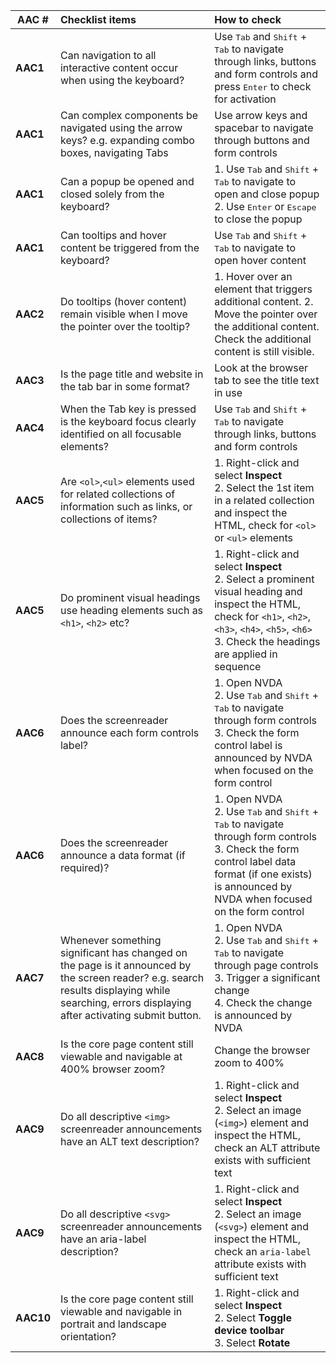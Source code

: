 
|AAC #   | Checklist items   |How to check   |
|---|:---|:---|
| **AAC1**  | Can navigation to all interactive content occur when using the keyboard?  | Use <kbd>Tab</kbd> and <kbd>Shift</kbd> + <kbd>Tab</kbd> to navigate through links, buttons and form controls and press <kbd>Enter</kbd> to check for activation  |
|**AAC1**   |Can complex components be navigated using the arrow keys? e.g. expanding combo boxes, navigating Tabs   | Use arrow keys and spacebar to navigate through buttons and form controls  |
| **AAC1**  | Can a popup be opened and closed solely from the keyboard?  | 1. Use <kbd>Tab</kbd> and <kbd>Shift</kbd> + <kbd>Tab</kbd> to navigate to open and close popup<br>2. Use <kbd>Enter</kbd> or <kbd>Escape</kbd> to close the popup   |
|**AAC1**   |Can tooltips and hover content be triggered from the keyboard?   | Use <kbd>Tab</kbd> and <kbd>Shift</kbd> + <kbd>Tab</kbd> to navigate to open hover content  |
|**AAC2**   | Do tooltips (hover content) remain visible when I move the pointer over the tooltip?  | 1. Hover over an element that triggers additional content. 2. Move the pointer over the additional content. Check the additional content is still visible. |
|**AAC3**   | Is the page title and website in the tab bar in some format?  | Look at the browser tab to see the title text in use  |
| **AAC4**  |When the Tab key is pressed is the keyboard focus clearly identified on all focusable elements?   | Use <kbd>Tab</kbd> and <kbd>Shift</kbd> + <kbd>Tab</kbd> to navigate through links, buttons and form controls  |
| **AAC5**  | Are `<ol>`,`<ul>` elements used for related collections of information such as links, or collections of items?  | 1. Right-click and select **Inspect**<br>2. Select the 1st item in a related collection and inspect the HTML, check for `<ol>` or `<ul>` elements  |
|**AAC5**   |Do prominent visual headings use heading elements such as `<h1>`, `<h2>` etc?   | 1. Right-click and select **Inspect**<br>2. Select a prominent visual heading and inspect the HTML, check for `<h1>`, `<h2>`, `<h3>`, `<h4>`, `<h5>`, `<h6>`<br>3. Check the headings are applied in sequence   |
|**AAC6**   |Does the screenreader announce each form controls label?   | 1. Open NVDA<br>2. Use <kbd>Tab</kbd> and <kbd>Shift</kbd> + <kbd>Tab</kbd> to navigate through form controls<br>3. Check the form control label is announced by NVDA when focused on the form control   |
|**AAC6**   |Does the screenreader announce a data format (if required)?   | 1. Open NVDA<br>2. Use <kbd>Tab</kbd> and <kbd>Shift</kbd> + <kbd>Tab</kbd> to navigate through form controls<br>3. Check the form control label data format (if one exists) is announced by NVDA when focused on the form control  |
|**AAC7**   | Whenever something significant has changed on the page is it announced by the screen reader? e.g. search results displaying while searching, errors displaying after activating submit button.  | 1. Open NVDA<br>2. Use <kbd>Tab</kbd> and <kbd>Shift</kbd> + <kbd>Tab</kbd> to navigate through page controls<br>3. Trigger a significant change<br>4. Check the change is announced by NVDA   |
|**AAC8**   | Is the core page content still viewable and navigable at 400% browser zoom?  | Change the browser zoom to 400%  |
|**AAC9**   | Do all descriptive `<img>` screenreader announcements have an ALT text description?  | 1. Right-click and select **Inspect**<br>2. Select an image (`<img>`) element and inspect the HTML, check an ALT attribute exists with sufficient text   |
|**AAC9**   | Do all descriptive `<svg>` screenreader announcements have an aria-label description?  | 1. Right-click and select **Inspect**<br>2. Select an image (`<svg>`) element and inspect the HTML, check an `aria-label` attribute exists with sufficient text  |
|**AAC10**   | Is the core page content still viewable and navigable in portrait and landscape orientation?  |1. Right-click and select **Inspect**<br>2. Select **Toggle device toolbar**<br>3. Select **Rotate**   |
